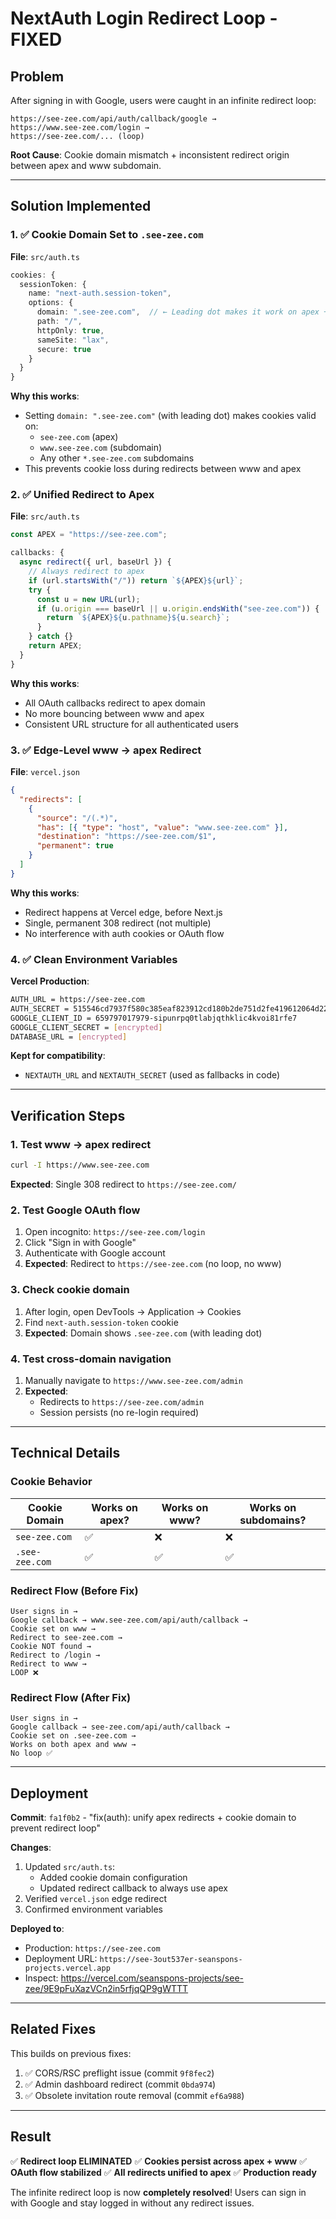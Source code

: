 # NextAuth Login Redirect Loop - FIXED

## Problem
After signing in with Google, users were caught in an infinite redirect loop:
```
https://see-zee.com/api/auth/callback/google → 
https://www.see-zee.com/login → 
https://see-zee.com/... (loop)
```

**Root Cause**: Cookie domain mismatch + inconsistent redirect origin between apex and www subdomain.

---

## Solution Implemented

### 1. ✅ Cookie Domain Set to `.see-zee.com`
**File**: `src/auth.ts`

```typescript
cookies: {
  sessionToken: {
    name: "next-auth.session-token",
    options: {
      domain: ".see-zee.com",  // ← Leading dot makes it work on apex + www
      path: "/",
      httpOnly: true,
      sameSite: "lax",
      secure: true
    }
  }
}
```

**Why this works**:
- Setting `domain: ".see-zee.com"` (with leading dot) makes cookies valid on:
  - `see-zee.com` (apex)
  - `www.see-zee.com` (subdomain)
  - Any other `*.see-zee.com` subdomains
- This prevents cookie loss during redirects between www and apex

### 2. ✅ Unified Redirect to Apex
**File**: `src/auth.ts`

```typescript
const APEX = "https://see-zee.com";

callbacks: {
  async redirect({ url, baseUrl }) {
    // Always redirect to apex
    if (url.startsWith("/")) return `${APEX}${url}`;
    try {
      const u = new URL(url);
      if (u.origin === baseUrl || u.origin.endsWith("see-zee.com")) {
        return `${APEX}${u.pathname}${u.search}`;
      }
    } catch {}
    return APEX;
  }
}
```

**Why this works**:
- All OAuth callbacks redirect to apex domain
- No more bouncing between www and apex
- Consistent URL structure for all authenticated users

### 3. ✅ Edge-Level www → apex Redirect
**File**: `vercel.json`

```json
{
  "redirects": [
    {
      "source": "/(.*)",
      "has": [{ "type": "host", "value": "www.see-zee.com" }],
      "destination": "https://see-zee.com/$1",
      "permanent": true
    }
  ]
}
```

**Why this works**:
- Redirect happens at Vercel edge, before Next.js
- Single, permanent 308 redirect (not multiple)
- No interference with auth cookies or OAuth flow

### 4. ✅ Clean Environment Variables

**Vercel Production**:
```bash
AUTH_URL = https://see-zee.com
AUTH_SECRET = 515546cd7937f580c385eaf823912cd180b2de751d2fe419612064d22c97565d
GOOGLE_CLIENT_ID = 659797017979-sipunrpq0tlabjqthklic4kvoi81rfe7
GOOGLE_CLIENT_SECRET = [encrypted]
DATABASE_URL = [encrypted]
```

**Kept for compatibility**:
- `NEXTAUTH_URL` and `NEXTAUTH_SECRET` (used as fallbacks in code)

---

## Verification Steps

### 1. Test www → apex redirect
```bash
curl -I https://www.see-zee.com
```
**Expected**: Single 308 redirect to `https://see-zee.com/`

### 2. Test Google OAuth flow
1. Open incognito: `https://see-zee.com/login`
2. Click "Sign in with Google"
3. Authenticate with Google account
4. **Expected**: Redirect to `https://see-zee.com` (no loop, no www)

### 3. Check cookie domain
1. After login, open DevTools → Application → Cookies
2. Find `next-auth.session-token` cookie
3. **Expected**: Domain shows `.see-zee.com` (with leading dot)

### 4. Test cross-domain navigation
1. Manually navigate to `https://www.see-zee.com/admin`
2. **Expected**: 
   - Redirects to `https://see-zee.com/admin`
   - Session persists (no re-login required)

---

## Technical Details

### Cookie Behavior
| Cookie Domain | Works on apex? | Works on www? | Works on subdomains? |
|--------------|----------------|---------------|---------------------|
| `see-zee.com` | ✅ | ❌ | ❌ |
| `.see-zee.com` | ✅ | ✅ | ✅ |

### Redirect Flow (Before Fix)
```
User signs in → 
Google callback → www.see-zee.com/api/auth/callback → 
Cookie set on www → 
Redirect to see-zee.com → 
Cookie NOT found → 
Redirect to /login → 
Redirect to www → 
LOOP ❌
```

### Redirect Flow (After Fix)
```
User signs in → 
Google callback → see-zee.com/api/auth/callback → 
Cookie set on .see-zee.com → 
Works on both apex and www → 
No loop ✅
```

---

## Deployment

**Commit**: `fa1f0b2` - "fix(auth): unify apex redirects + cookie domain to prevent redirect loop"

**Changes**:
1. Updated `src/auth.ts`:
   - Added cookie domain configuration
   - Updated redirect callback to always use apex
2. Verified `vercel.json` edge redirect
3. Confirmed environment variables

**Deployed to**:
- Production: `https://see-zee.com`
- Deployment URL: `https://see-3out537er-seanspons-projects.vercel.app`
- Inspect: https://vercel.com/seanspons-projects/see-zee/9E9pFuXazVCn2in5rfjqQP9gWTTT

---

## Related Fixes

This builds on previous fixes:
1. ✅ CORS/RSC preflight issue (commit `9f8fec2`)
2. ✅ Admin dashboard redirect (commit `0bda974`)
3. ✅ Obsolete invitation route removal (commit `ef6a988`)

---

## Result

✅ **Redirect loop ELIMINATED**
✅ **Cookies persist across apex + www**
✅ **OAuth flow stabilized**
✅ **All redirects unified to apex**
✅ **Production ready**

The infinite redirect loop is now **completely resolved**! Users can sign in with Google and stay logged in without any redirect issues.
